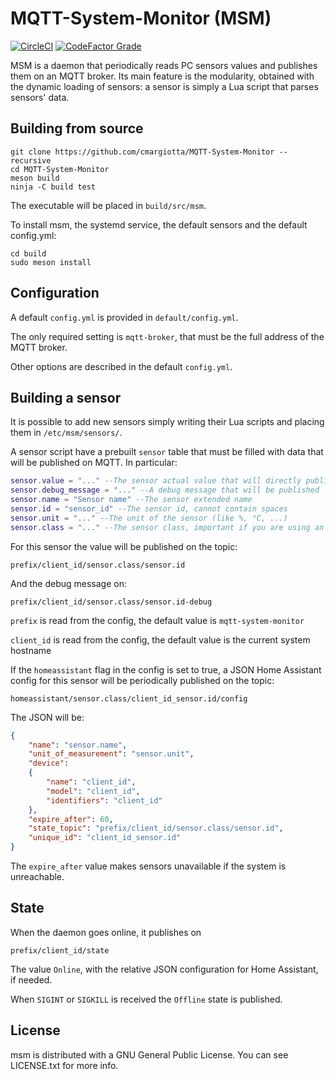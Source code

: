 # MQTT-System-Monitor (MSM)

[![CircleCI](https://img.shields.io/circleci/build/github/cmargiotta/MQTT-System-Monitor/main?style=for-the-badge)](https://circleci.com/gh/cmargiotta/MQTT-System-Monitor/tree/main) [![CodeFactor Grade](https://img.shields.io/codefactor/grade/github/cmargiotta/mqtt-system-monitor?style=for-the-badge)](https://www.codefactor.io/repository/github/cmargiotta/mqtt-system-monitor/overview/main)

MSM is a daemon that periodically reads PC sensors values and publishes them on an MQTT broker. Its main feature is the modularity, obtained with the dynamic loading of sensors: a sensor is simply a Lua script that parses sensors' data.

## Building from source

```console
git clone https://github.com/cmargiotta/MQTT-System-Monitor --recursive
cd MQTT-System-Monitor
meson build
ninja -C build test
```

The executable will be placed in `build/src/msm`. 

To install msm, the systemd service, the default sensors and the default config.yml:

```console
cd build
sudo meson install
```

## Configuration

A default `config.yml` is provided in `default/config.yml`.

The only required setting is `mqtt-broker`, that must be the full address of the MQTT broker.

Other options are described in the default `config.yml`.

## Building a sensor

It is possible to add new sensors simply writing their Lua scripts and placing them in `/etc/msm/sensors/`.

A sensor script have a prebuilt `sensor` table that must be filled with data that will be published on MQTT. In particular:

```lua
sensor.value = "..." --The sensor actual value that will directly published
sensor.debug_message = "..." --A debug message that will be published
sensor.name = "Sensor name" --The sensor extended name
sensor.id = "sensor_id" --The sensor id, cannot contain spaces
sensor.unit = "..." --The unit of the sensor (like %, °C, ...)
sensor.class = "..." --The sensor class, important if you are using an MQTT subscriber
```

For this sensor the value will be published on the topic: 

`prefix/client_id/sensor.class/sensor.id`

And the debug message on:

`prefix/client_id/sensor.class/sensor.id-debug`



`prefix` is read from the config, the default value is `mqtt-system-monitor`

`client_id` is read from the config, the default value is the current system hostname



If the `homeassistant` flag in the config is set to true, a JSON Home Assistant config for this sensor will be periodically published on the topic:

`homeassistant/sensor.class/client_id_sensor.id/config`

The JSON will be:

```json
{
    "name": "sensor.name",
    "unit_of_measurement": "sensor.unit",
    "device":
    {
        "name": "client_id",
        "model": "client_id",
        "identifiers": "client_id"
    },
    "expire_after": 60,
    "state_topic": "prefix/client_id/sensor.class/sensor.id",
    "unique_id": "client_id_sensor.id"
}
```

The `expire_after` value makes sensors unavailable if the system is unreachable.

## State

When the daemon goes online, it publishes on

`prefix/client_id/state`

The value `Online`, with the relative JSON configuration for Home Assistant, if needed.



When `SIGINT` or `SIGKILL` is received the `Offline` state is published.

## License

msm is distributed with a GNU General Public License. You can see LICENSE.txt for more info.
